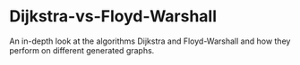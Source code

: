 # Dijkstra-vs-Floyd-Warshall
An in-depth look at the algorithms Dijkstra and Floyd-Warshall and how they perform on different generated graphs. 
